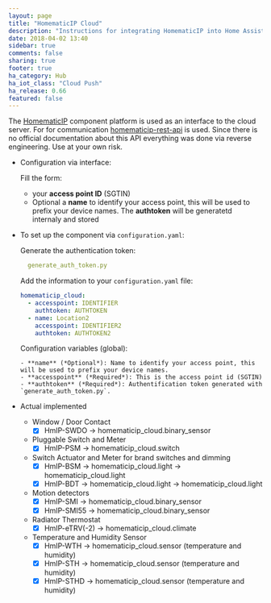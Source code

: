 ```yaml
---
layout: page
title: "HomematicIP Cloud"
description: "Instructions for integrating HomematicIP into Home Assistant."
date: 2018-04-02 13:40
sidebar: true
comments: false
sharing: true
footer: true
ha_category: Hub
ha_iot_class: "Cloud Push"
ha_release: 0.66
featured: false
---
```


The [HomematicIP](http://www.homematic-ip.com) component platform is used as an interface to the cloud server.
For for communication [homematicip-rest-api](https://github.com/coreGreenberet/homematicip-rest-api) is used. Since there is no official documentation about this API everything was done via reverse engineering. Use at your own risk.

* Configuration via interface:
  
  Fill the form:
    - your **access point ID** (SGTIN)
    - Optional a **name** to identify your access point, this will be used to prefix your device names.
  The **authtoken** will be generatetd internaly and stored


* To set up the component via `configuration.yaml`:

  Generate the authentication token:
    ```yaml
      generate_auth_token.py
    ```

  Add the information to your `configuration.yaml` file:
    ```yaml
    homematicip_cloud:
      - accesspoint: IDENTIFIER
        authtoken: AUTHTOKEN
      - name: Location2
        accesspoint: IDENTIFIER2
        authtoken: AUTHTOKEN2   
    ```

    Configuration variables (global):

      - **name** (*Optional*): Name to identify your access point, this will be used to prefix your device names.
      - **accesspoint** (*Required*): This is the access point id (SGTIN)
      - **authtoken** (*Required*): Authentification token generated with `generate_auth_token.py`.

* Actual implemented

  - Window / Door Contact
    - [x] HmIP-SWDO -> homematicip_cloud.binary_sensor

  - Pluggable Switch and Meter
    - [x] HmIP-PSM -> homematicip_cloud.switch

  - Switch Actuator and Meter for brand switches and dimming
    - [x] HmIP-BSM -> homematicip_cloud.light -> homematicip_cloud.light
    - [x] HmIP-BDT -> homematicip_cloud.light -> homematicip_cloud.light

  - Motion detectors
    - [x] HmIP-SMI -> homematicip_cloud.binary_sensor
    - [x] HmIP-SMI55 -> homematicip_cloud.binary_sensor

  - Radiator Thermostat
    - [x] HmIP-eTRV(-2) -> homematicip_cloud.climate
 
  - Temperature and Humidity Sensor
    - [x] HmIP-WTH -> homematicip_cloud.sensor (temperature and humidity)
    - [x] HmIP-STH -> homematicip_cloud.sensor (temperature and humidity)
    - [x] HmIP-STHD -> homematicip_cloud.sensor (temperature and humidity)
